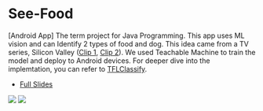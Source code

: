 # See-Food
[Android App] The term project for Java Programming. 
This app uses ML vision and can Identify 2 types of food and dog. 
This idea came from a TV series, Silicon Valley ([Clip 1](https://youtu.be/LDQcgkDn0yU), [Clip 2](https://youtu.be/vIci3C4JkL0)).
We used Teachable Machine to train the model and deploy to Android devices.
For deeper dive into the implemtation, you can refer to [TFLClassify](https://github.com/hoitab/TFLClassify).

- [Full Slides](https://drive.google.com/file/d/1Ddp0wdasrFtrP2biyVO_5qJiTR774UhO/view?usp=sharing)

![](https://i.imgur.com/BngdbAZ.jpg)
![](https://i.imgur.com/b1rUSIz.jpg)
